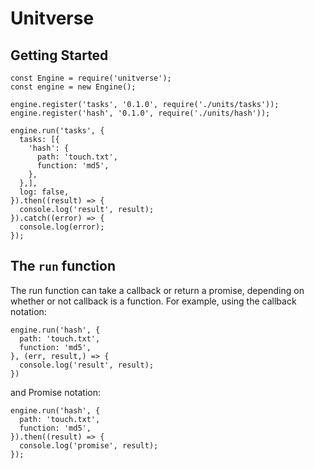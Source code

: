 # Unitverse

## Getting Started
```
const Engine = require('unitverse');
const engine = new Engine();

engine.register('tasks', '0.1.0', require('./units/tasks'));
engine.register('hash', '0.1.0', require('./units/hash'));

engine.run('tasks', {
  tasks: [{
    'hash': {
      path: 'touch.txt',
      function: 'md5',
    },
  },],
  log: false,
}).then((result) => {
  console.log('result', result);
}).catch((error) => {
  console.log(error);
});
```

## The `run` function

The run function can take a callback or return a promise, depending on whether or not callback is a function. For example, using the callback notation:

```
engine.run('hash', {
  path: 'touch.txt',
  function: 'md5',
}, (err, result,) => {
  console.log('result', result);
})
```

and Promise notation:

```
engine.run('hash', {
  path: 'touch.txt',
  function: 'md5',
}).then((result) => {
  console.log('promise', result);
});
```